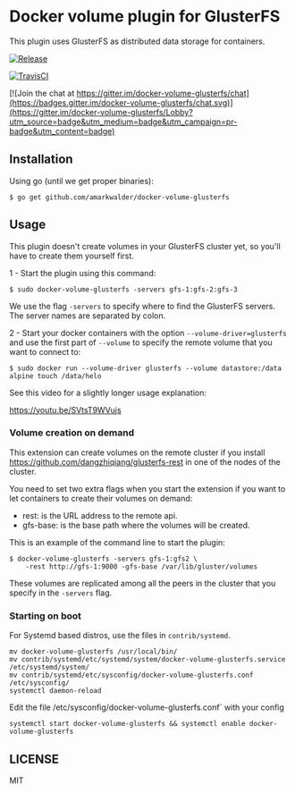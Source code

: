 # Docker volume plugin for GlusterFS

This plugin uses GlusterFS as distributed data storage for containers.

[![Release](https://img.shields.io/github/release/amarkwalder/docker-volume-glusterfs.svg)](https://github.com/amarkwalder/docker-volume-glusterfs/releases/latest)

[![TravisCI](https://travis-ci.org/amarkwalder/docker-volume-glusterfs.svg)](https://travis-ci.org/amarkwalder/docker-volume-glusterfs)

[![Join the chat at https://gitter.im/docker-volume-glusterfs/chat](https://badges.gitter.im/docker-volume-glusterfs/chat.svg)](https://gitter.im/docker-volume-glusterfs/Lobby?utm_source=badge&utm_medium=badge&utm_campaign=pr-badge&utm_content=badge)

## Installation

Using go (until we get proper binaries):

```
$ go get github.com/amarkwalder/docker-volume-glusterfs
```

## Usage

This plugin doesn't create volumes in your GlusterFS cluster yet, so you'll have to create them yourself first.

1 - Start the plugin using this command:

```
$ sudo docker-volume-glusterfs -servers gfs-1:gfs-2:gfs-3
```

We use the flag `-servers` to specify where to find the GlusterFS servers. The server names are separated by colon.

2 - Start your docker containers with the option `--volume-driver=glusterfs` and use the first part of `--volume` to specify the remote volume that you want to connect to:

```
$ sudo docker run --volume-driver glusterfs --volume datastore:/data alpine touch /data/helo
```

See this video for a slightly longer usage explanation:

https://youtu.be/SVtsT9WVujs

### Volume creation on demand

This extension can create volumes on the remote cluster if you install https://github.com/dangzhiqiang/glusterfs-rest in one of the nodes of the cluster.

You need to set two extra flags when you start the extension if you want to let containers to create their volumes on demand:

- rest: is the URL address to the remote api.
- gfs-base: is the base path where the volumes will be created.

This is an example of the command line to start the plugin:

```
$ docker-volume-glusterfs -servers gfs-1:gfs2 \
    -rest http://gfs-1:9000 -gfs-base /var/lib/gluster/volumes
```

These volumes are replicated among all the peers in the cluster that you specify in the `-servers` flag.

### Starting on boot

For Systemd based distros, use the files in `contrib/systemd`.

```
mv docker-volume-glusterfs /usr/local/bin/
mv contrib/systemd/etc/systemd/system/docker-volume-glusterfs.service /etc/systemd/system/
mv contrib/systemd/etc/sysconfig/docker-volume-glusterfs.conf /etc/sysconfig/
systemctl daemon-reload
```

Edit the file /etc/sysconfig/docker-volume-glusterfs.conf` with your config

```
systemctl start docker-volume-glusterfs && systemctl enable docker-volume-glusterfs
```

## LICENSE

MIT
